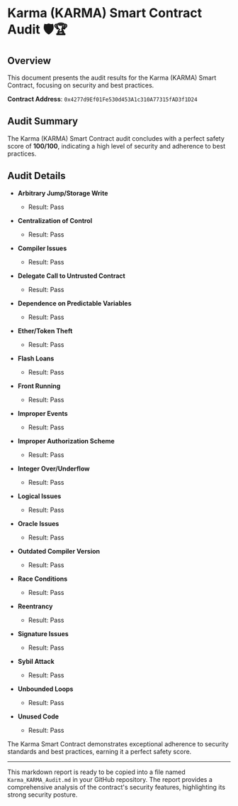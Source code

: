 # Karma (KARMA) Smart Contract Audit 🛡️🏆

## Overview
This document presents the audit results for the Karma (KARMA) Smart Contract, focusing on security and best practices.

**Contract Address**: `0x4277d9Ef01Fe530d453A1c310A77315fAD3f1D24`

## Audit Summary
The Karma (KARMA) Smart Contract audit concludes with a perfect safety score of **100/100**, indicating a high level of security and adherence to best practices.

## Audit Details

- **Arbitrary Jump/Storage Write**
  - Result: Pass

- **Centralization of Control**
  - Result: Pass

- **Compiler Issues**
  - Result: Pass

- **Delegate Call to Untrusted Contract**
  - Result: Pass

- **Dependence on Predictable Variables**
  - Result: Pass

- **Ether/Token Theft**
  - Result: Pass

- **Flash Loans**
  - Result: Pass

- **Front Running**
  - Result: Pass

- **Improper Events**
  - Result: Pass

- **Improper Authorization Scheme**
  - Result: Pass

- **Integer Over/Underflow**
  - Result: Pass

- **Logical Issues**
  - Result: Pass

- **Oracle Issues**
  - Result: Pass

- **Outdated Compiler Version**
  - Result: Pass

- **Race Conditions**
  - Result: Pass

- **Reentrancy**
  - Result: Pass

- **Signature Issues**
  - Result: Pass

- **Sybil Attack**
  - Result: Pass

- **Unbounded Loops**
  - Result: Pass

- **Unused Code**
  - Result: Pass

The Karma Smart Contract demonstrates exceptional adherence to security standards and best practices, earning it a perfect safety score.

---

This markdown report is ready to be copied into a file named `Karma_KARMA_Audit.md` in your GitHub repository. The report provides a comprehensive analysis of the contract's security features, highlighting its strong security posture.
